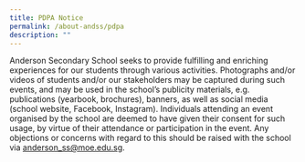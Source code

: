 ```yaml
---
title: PDPA Notice
permalink: /about-andss/pdpa
description: ""
---
```


Anderson Secondary School seeks to provide fulfilling and enriching experiences for our students through various activities. Photographs and/or videos of students and/or our stakeholders may be captured during such events, and may be used in the school’s publicity materials, e.g. publications (yearbook, brochures), banners, as well as social media (school website, Facebook, Instagram). Individuals attending an event organised by the school are deemed to have given their consent for such usage, by virtue of their attendance or participation in the event. Any objections or concerns with regard to this should be raised with the school via anderson_ss@moe.edu.sg.
